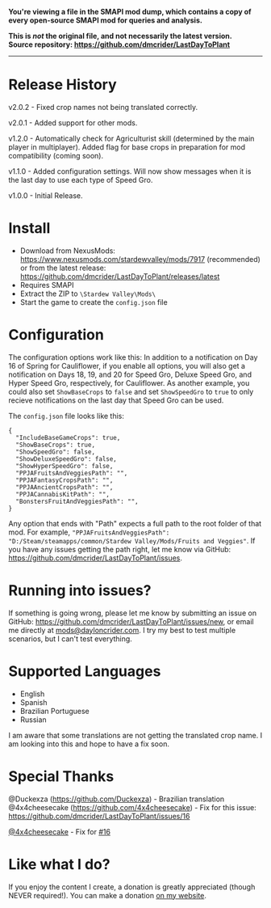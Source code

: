 **You're viewing a file in the SMAPI mod dump, which contains a copy of every open-source SMAPI mod
for queries and analysis.**

**This is _not_ the original file, and not necessarily the latest version.**  
**Source repository: https://github.com/dmcrider/LastDayToPlant**

----

# Release History
v2.0.2 - Fixed crop names not being translated correctly.

v2.0.1 - Added support for other mods.

v1.2.0 - Automatically check for Agriculturist skill (determined by the main player in multiplayer). Added flag for base crops in preparation for mod compatibility (coming soon).

v1.1.0 - Added configuration settings. Will now show messages when it is the last day to use each type of Speed Gro.

v1.0.0 - Initial Release.

# Install
- Download from NexusMods: https://www.nexusmods.com/stardewvalley/mods/7917 (recommended) or from the latest release: https://github.com/dmcrider/LastDayToPlant/releases/latest
- Requires SMAPI
- Extract the ZIP to `\Stardew Valley\Mods\`
- Start the game to create the `config.json` file

# Configuration
The configuration options work like this: In addition to a notification on Day 16 of Spring for Cauliflower, if you enable all options, you will also get a notification on Days 18, 19, and 20 for Speed Gro, Deluxe Speed Gro, and Hyper Speed Gro, respectively, for Cauliflower. As another example, you could also set `ShowBaseCrops` to `false` and set `ShowSpeedGro` to `true` to only recieve notifications on the last day that Speed Gro can be used.

The `config.json` file looks like this:

    {
      "IncludeBaseGameCrops": true,
      "ShowBaseCrops": true,
      "ShowSpeedGro": false,
      "ShowDeluxeSpeedGro": false,
      "ShowHyperSpeedGro": false,
      "PPJAFruitsAndVeggiesPath": "",
      "PPJAFantasyCropsPath": "",
      "PPJAAncientCropsPath": "",
      "PPJACannabisKitPath": "",
      "BonstersFruitAndVeggiesPath": "",
    }

Any option that ends with "Path" expects a full path to the root folder of that mod. For example, `"PPJAFruitsAndVeggiesPath": "D:/Steam/steamapps/common/Stardew Valley/Mods/Fruits and Veggies"`. If you have any issues getting the path right, let me know via GitHub: https://github.com/dmcrider/LastDayToPlant/issues.

# Running into issues?
If something is going wrong, please let me know by submitting an issue on GitHub: https://github.com/dmcrider/LastDayToPlant/issues/new, or email me directly at mods@dayloncrider.com. I try my best to test multiple scenarios, but I can't test everything.

# Supported Languages
- English
- Spanish
- Brazilian Portuguese
- Russian

I am aware that some translations are not getting the translated crop name. I am looking into this and hope to have a fix soon.

# Special Thanks
@Duckexza (https://github.com/Duckexza) - Brazilian translation
@4x4cheesecake (https://github.com/4x4cheesecake) - Fix for this issue: https://github.com/dmcrider/LastDayToPlant/issues/16

[@4x4cheesecake](https://github.com/4x4cheesecake) - Fix for [#16](https://github.com/dmcrider/LastDayToPlant/issues/16)

# Like what I do?
If you enjoy the content I create, a donation is greatly appreciated (though NEVER required!). You can make a donation [on my website](https://www.dayloncrider.com/donations).
